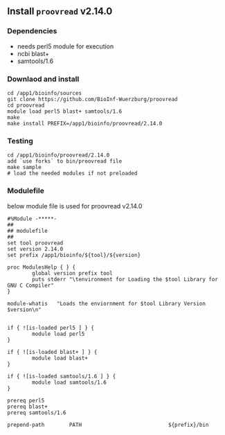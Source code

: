 ## Install `proovread` v2.14.0


### Dependencies

* needs perl5 module for execution
* ncbi blast+ 
* samtools/1.6

### Downlaod and install

```
cd /app1/bioinfo/sources
git clone https://github.com/BioInf-Wuerzburg/proovread
cd proovread
module load perl5 blast+ samtools/1.6
make 
make install PREFIX=/app1/bioinfo/proovread/2.14.0

```

### Testing 

```
cd /app1/bioinfo/proovread/2.14.0
add `use forks` to bin/proovread file
make sample
# load the needed modules if not preloaded
```
### Modulefile

below module file is used for proovread v2.14.0

```
#%Module -*****-
##
## modulefile
##
set tool proovread
set version 2.14.0
set prefix /app1/bioinfo/${tool}/${version}

proc ModulesHelp { } {
        global version prefix tool
        puts stderr "\tenvironment for Loading the $tool Library for GNU C Compiler"
}

module-whatis   "Loads the enviornment for $tool Library Version $version\n"


if { ![is-loaded perl5 ] } {
        module load perl5
}

if { ![is-loaded blast+ ] } {
        module load blast+
}

if { ![is-loaded samtools/1.6 ] } {
        module load samtools/1.6
}

prereq perl5
prereq blast+
prereq samtools/1.6

prepend-path        PATH                            ${prefix}/bin

```
